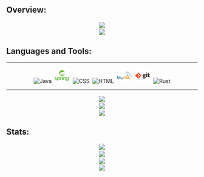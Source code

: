

## Overview:

<div align="center">
    <img align="center" src="https://github-readme-stats.vercel.app/api?username=errorgenerator&theme=nord&show_icons=true&hide_border=true"/>
</div>

<div align="center">
    <img align="center" src="https://streak-stats.demolab.com?user=errorgenerator&theme=nord&hide_border=true"/>
</div>


## Languages and Tools:

---
<div align="center">
  <img src="https://github.com/errorgenerator/vscode-icons/blob/main/icons/java.svg" title="Java" alt="Java" width="40" height="40"/>&nbsp;
  <img src="https://github.com/devicons/devicon/blob/master/icons/spring/spring-original-wordmark.svg" title="Spring" alt="Spring" width="40" height="40"/>&nbsp;
  <img src="https://github.com/errorgenerator/vscode-icons/blob/main/icons/css.svg"  title="CSS3" alt="CSS" width="40" height="40"/>&nbsp;
  <img src="https://github.com/errorgenerator/vscode-icons/blob/main/icons/html.svg" title="HTML5" alt="HTML" width="40" height="40"/>&nbsp;
  <img src="https://github.com/devicons/devicon/blob/master/icons/mysql/mysql-original-wordmark.svg" title="MySQL"  alt="MySQL" width="40" height="40"/>&nbsp;
  <img src="https://github.com/devicons/devicon/blob/master/icons/git/git-original-wordmark.svg" title="Git" **alt="Git" width="40" height="40"/>&nbsp;
  <img src="https://github.com/errorgenerator/vscode-icons/blob/main/icons/rust.svg" title="Rust" alt="Rust" width="40" height="40"/>
</div>

---

<div align="center">
    <div>
        <img align="center" src="https://github-readme-stats.vercel.app/api/top-langs/?username=errorgenerator&theme=nord&layout=compact&hide_border=true"/>
    </div>
    <div>
        <img align="center" src="http://github-profile-summary-cards.vercel.app/api/cards/most-commit-language?username=errorgenerator&theme=nord_dark"/>
    </div>
    <div align="center">
        <img align="center" src="https://github-profile-summary-cards.vercel.app/api/cards/repos-per-language?username=errorgenerator&theme=nord_dark&"/>
    </div>
</div>


## Stats:

<div align="center">
    <img align="center" src="http://github-profile-summary-cards.vercel.app/api/cards/profile-details?username=errorgenerator&theme=nord_dark"/>
</div>

<div align="center">
    <img align="center" src="http://github-profile-summary-cards.vercel.app/api/cards/productive-time?username=errorgenerator&theme=nord_dark&utcOffset=8"/>
</div>

<div align="center">
    <img align="center" src="http://github-profile-summary-cards.vercel.app/api/cards/stats?username=errorgenerator&theme=nord_dark"/>
</div>

<div align="center">
    <img align="center" src="https://github-profile-trophy.vercel.app/?username=errorgenerator&theme=nord&no-frame=true"/>
</div>
